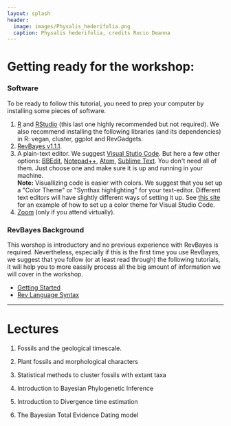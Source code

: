 ```yaml
---
layout: splash
header:
  image: images/Physalis_hederifolia.png
  caption: Physalis hederifolia, credits Rocio Deanna
---
```


# Getting ready for the workshop:

### Software

To be ready to follow this tutorial, you need to prep your computer by installing some pieces of software. 

1. [R](https://www.r-project.org/) and [RStudio](https://www.rstudio.com/products/rstudio/download/) (this last one highly recommended but not required). We also recommend installing the following libraries (and its dependencies) in R:  vegan, cluster, ggplot and RevGadgets.
2. [RevBayes v1.1.1](https://revbayes.github.io/download).
3. A plain-text editor. We suggest [Visual Stutio Code](https://code.visualstudio.com). But here a few other options: [BBEdit](https://www.barebones.com/products/bbedit/download.html), [Notepad++](https://notepad-plus-plus.org/), [Atom](https://atom.io/), [Sublime Text](https://www.sublimetext.com/3). You don't need all of them. Just choose one and make sure it is up and running in your machine.  
**Note:** Visuallizing code is easier with colors. We suggest that you set up a "Color Theme" or "Synthax highlighting" for your text-editor. Different text editors will have slightly different ways of setting it up. See [this site](https://code.visualstudio.com/docs/getstarted/themes) for an example of how to set up a color theme for Visual Studio Code.
4. [Zoom](https://zoom.us/download) (only if you attend virtually).

### RevBayes Background
This worshop is introductory and no previous experience with RevBayes is required. Nevertheless, especially if this is the first time you use RevBayes, we suggest that you follow (or at least read through) the following tutorials, it will help you to more eassily process all the big amount of information we will cover in the workshop.  

* [Getting Started](https://revbayes.github.io/tutorials/intro/getting_started.html)
* [Rev Language Syntax](https://revbayes.github.io/tutorials/intro/rev.html)

*****

# Lectures

1. Fossils and the geological timescale.

2. Plant fossils and morphological characters

3. Statistical methods to cluster fossils with extant taxa

4. Introduction to Bayesian Phylogenetic Inference

5. Introduction to Divergence time estimation

6. The Bayesian Total Evidence Dating model

